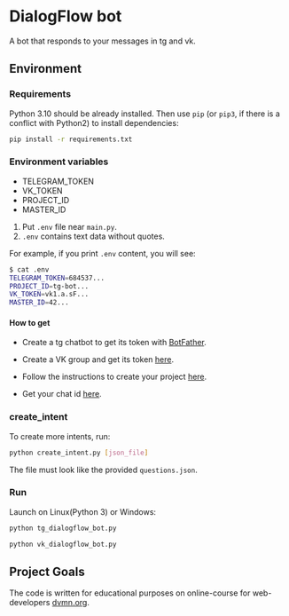 # DialogFlow bot

A bot that responds to your messages in tg and vk.

## Environment


### Requirements

Python 3.10 should be already installed. 
Then use `pip` (or `pip3`, if there is a conflict with Python2) to install dependencies:
```bash
pip install -r requirements.txt
```

### Environment variables

- TELEGRAM_TOKEN
- VK_TOKEN
- PROJECT_ID
- MASTER_ID

1. Put `.env` file near `main.py`.
2. `.env` contains text data without quotes.

For example, if you print `.env` content, you will see:

```bash
$ cat .env
TELEGRAM_TOKEN=684537...
PROJECT_ID=tg-bot...
VK_TOKEN=vk1.a.sF...
MASTER_ID=42...
```

#### How to get

- Create a tg chatbot to get its token with [BotFather](https://telegram.me/BotFather). 

- Create a VK group and get its token [here](https://vk.com/club224221946?act=tokens).

- Follow the instructions to create your project [here](https://cloud.google.com/dialogflow/es/docs/quick/setup).

- Get your chat id [here](https://t.me/userinfobot).


### create_intent

To create more intents, run:
```bash
python create_intent.py [json_file]
```
The file must look like the provided `questions.json`.

### Run

Launch on Linux(Python 3) or Windows:
```bash
python tg_dialogflow_bot.py
```
```bash
python vk_dialogflow_bot.py
```

## Project Goals

The code is written for educational purposes on online-course for web-developers [dvmn.org](https://dvmn.org/).